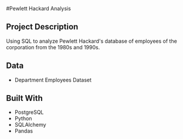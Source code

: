 #Pewlett Hackard Analysis

## Project Description
Using SQL to analyze Pewlett Hackard's database of employees of the corporation from the 1980s and 1990s.

## Data
* Department Employees Dataset

## Built With
* PostgreSQL
* Python
* SQLAlchemy
* Pandas
